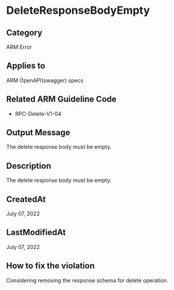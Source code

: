 # DeleteResponseBodyEmpty

## Category

ARM Error

## Applies to

ARM OpenAPI(swagger) specs

## Related ARM Guideline Code

- RPC-Delete-V1-04

## Output Message

The delete response body must be empty.

## Description

The delete response body must be empty.

## CreatedAt

July 07, 2022

## LastModifiedAt

July 07, 2022

## How to fix the violation

Considering removing the response schema for delete operation.
